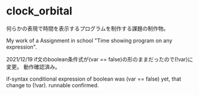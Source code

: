 # clock_orbital
何らかの表現で時間を表示するプログラムを制作する課題の制作物。<br>

My work of a Assignment in school "Time showing program on any expression".

2021/12/19
if文のboolean条件式が(var == false)の形のままだったので(!var)に変更。
動作確認済み。

if-syntax conditional expression of boolean was (var == false) yet, that change to (!var).
runnable confirmed.
